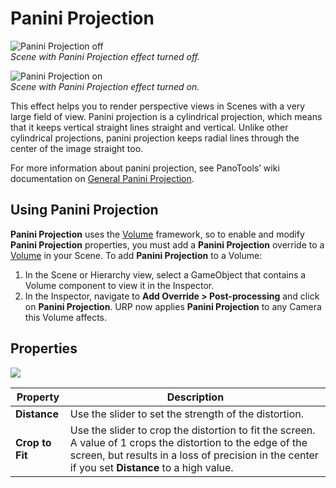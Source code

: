 # Panini Projection

![Panini Projection off](Images/post-proc/panini-off.png)
<br/>_Scene with Panini Projection effect turned off._

![Panini Projection on](Images/post-proc/panini.png)
<br/>_Scene with Panini Projection effect turned on._

This effect helps you to render perspective views in Scenes with a very large field of view. Panini projection is a cylindrical projection, which means that it keeps vertical straight lines straight and vertical. Unlike other cylindrical projections, panini projection keeps radial lines through the center of the image straight too.

For more information about panini projection, see PanoTools’ wiki documentation on [General Panini Projection](https://wiki.panotools.org/The_General_Panini_Projection).

## Using Panini Projection

**Panini Projection** uses the [Volume](Volumes.md) framework, so to enable and modify **Panini Projection** properties, you must add a **Panini Projection** override to a [Volume](Volumes.md) in your Scene. To add **Panini Projection** to a Volume:

1. In the Scene or Hierarchy view, select a GameObject that contains a Volume component to view it in the Inspector.
2. In the Inspector, navigate to **Add Override > Post-processing** and click on **Panini Projection**. URP now applies **Panini Projection** to any Camera this Volume affects.

## Properties

![](Images/Inspectors/PaniniProjection.png)

| **Property**    | **Description**                                              |
| --------------- | ------------------------------------------------------------ |
| **Distance**    | Use the slider to set the strength of the distortion.        |
| **Crop to Fit** | Use the slider to crop the distortion to fit the screen. A value of 1 crops the distortion to the edge of the screen, but results in a loss of precision in the center if you set **Distance** to a high value. |
